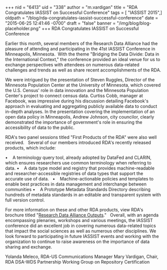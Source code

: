 +++
nid = "6413"
uid = "338"
author = "m.vardigan"
title = "RDA Congratulates IASSIST on Successful Conference"
tags = [ "IASSIST 2015",]
oldpath = "/blog/rda-congratulates-iassist-successful-conference"
date = "2015-06-25 12:41:46 -0700"
draft = "false"
banner = "/img/blog/blog-placeholder.png"
+++
RDA Congratulates IASSIST on Successful Conference

Earlier this month, several members of the Research Data Alliance had
the pleasure of attending and participating in the 41st IASSIST
Conference in Minneapolis, Minnesota.  With the theme "Bridging the Data
Divide: Data in the International Context," the conference provided an
ideal venue for us to exchange perspectives with attendees on numerous
data-related challenges and trends as well as share recent
accomplishments of the RDA.

We were intrigued by the presentation of Steven Ruggles, Director of the
Minnesota Population Center at the University of Minnesota, which
covered the U.S. Census' role in data innovation and the Minnesota
Population Center's project to connect census data. Curtiss Cobb,
manager at Facebook, was impressive during his discussion detailing
Facebook's approach in evaluating and aggregating publicly available
data to conduct in-depth analyses. In the presentation covering the
implementation of an open data policy in Minneapolis, Andrew Johnson,
city councilor, clearly demonstrated the importance of government's role
in ensuring the accessibility of data to the public.

RDA's two panel sessions titled "First Products of the RDA" were also
well received.   Several of our members introduced RDA's recently
released products, which include:

•    A terminology query tool, already adopted by DataFed and CLARIN,
which ensures researchers use common terminology when referring to
data.
•    A data type model and registry that provides machine-readable and
researcher-accessible registries of data types that support the accurate
use of data.  
•    Machine-actionable policies and templates to enable best practices
in data management and interchange between communities
•    A Prototype Metadata Standards Directory describing hundreds of
metadata standards in an editable and transparent system with full
version control.  

For more information on these and other RDA products, view RDA's
brochure titled "[Research Data Alliance
Outputs](https://rd-alliance.org/files/blog/RDA_Outputs_May2015_web.pdf)."
 
Overall, with an agenda encompassing plenaries, workshops and various
meetings, the IASSIST conference did an excellent job in covering
numerous data-related topics that impact the social sciences as well as
numerous other disciplines. We look forward to participating in future
IASSIST events and working with the organization to continue to raise
awareness on the importance of data sharing and exchange.

Yolanda Meleco, RDA-US Communications Manager
Mary Vardigan, Chair, RDA DSA-WDS Partnership Working Group on
Repository Certification
